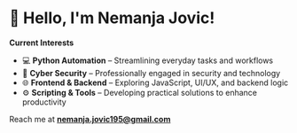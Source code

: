 # 👋 Hello, I'm Nemanja Jovic!

**Current Interests**  
- 💻 **Python Automation** – Streamlining everyday tasks and workflows  
- 🔐 **Cyber Security** – Professionally engaged in security and technology  
- 🌐 **Frontend & Backend** – Exploring JavaScript, UI/UX, and backend logic  
- ⚙️ **Scripting & Tools** – Developing practical solutions to enhance productivity  

Reach me at **nemanja.jovic195@gmail.com**
